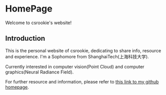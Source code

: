 # HomePage

Welcome to csrookie's website! 

## Introduction
This is the personal website of csrookie, dedicating to share info, resource and experience. I'm a Sophomore from ShanghaiTech(上海科技大学). 

Currently interested in computer vision(Point Cloud) and computer graphics(Neural Radiance Field).

For further resource and information, please refer to [this link to my github homepage](https://github.com/bearthesilly/csrookie).

